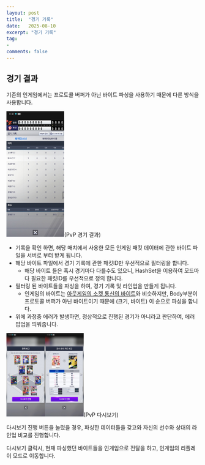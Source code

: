 ```yaml
---
layout: post
title:  "경기 기록"
date:   2025-08-10
excerpt: "경기 기록"
tag:
-
comments: false
---
```


## 경기 결과
기존의 인게임에서는 프로토콜 버퍼가 아닌 바이트 파싱을 사용하기 때문에 다른 방식을 사용합니다.

<img src = "../assets/img/project/fortpolio/SocketServer/pvp_result.jpg" width="30%">(PvP 경기 결과)

- 기록을 확인 하면, 해당 매치에서 사용한 모든 인게임 패킷 데이터에 관한 바이트 파일을 서버로 부터 받게 됩니다.
- 해당 바이트 파일에서 경기 기록에 관한 패킷ID만 우선적으로 필터링을 합니다.
    - 해당 바이트 들은 혹시 경기마다 다를수도 있으니, HashSet을 이용하여 모드마다 필요한 패킷ID를 우선적으로 정의 합니다.
- 필터링 된 바이트들을 파싱을 하여, 경기 기록 및 라인업을 만들게 됩니다.
    - 인게임의 바이트는 [아웃게임의 소켓 통신의 바이트](https://aszd0708.github.io/V25_Socket)와 비슷하지만, Body부분이 프로토콜 버퍼가 아닌 바이트이기 때문에 (크기, 바이트) 이 순으로 파싱을 합니다.
- 위에 과정중 에러가 발생하면, 정상적으로 진행된 경기가 아니라고 판단하여, 에러 팝업을 띄워줍니다.

<img src = "../assets/img/project/fortpolio/SocketServer/pvp_result_replay_2.jpg" width="20%"><img src = "../assets/img/project/fortpolio/SocketServer/pvp_result_replay_1.jpg" width="20%">(PvP 다시보기)

다시보기 진행 버튼을 눌렀을 경우, 파싱한 데이터들을 갖고와 자신의 선수와 상대의 라인업 비교를 진행합니다.

다시보기 클릭시, 현재 파싱했던 바이트들을 인게임으로 전달을 하고, 인게임의 리플레이 모드로 이동합니다.